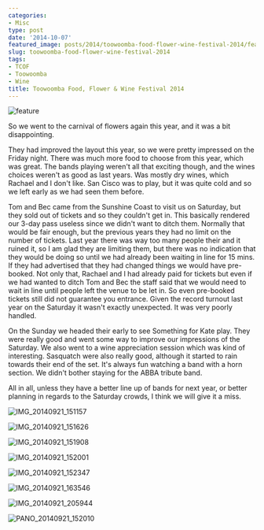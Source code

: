```yaml
---
categories:
- Misc
type: post
date: '2014-10-07'
featured_image: posts/2014/toowoomba-food-flower-wine-festival-2014/feature.jpg
slug: toowoomba-food-flower-wine-festival-2014
tags:
- TCOF
- Toowoomba
- Wine
title: Toowoomba Food, Flower & Wine Festival 2014
---
```


![feature](feature.jpg)

So we went to the carnival of flowers again this year, and it was a bit disappointing.

They had improved the layout this year, so we were pretty impressed on the Friday night. There was much more food to choose from this year, which was great. The bands playing weren't all that exciting though, and the wines choices weren't as good as last years. Was mostly dry wines, which Rachael and I don't like. San Cisco was to play, but it was quite cold and so we left early as we had seen them before.

Tom and Bec came from the Sunshine Coast to visit us on Saturday, but they sold out of tickets and so they couldn't get in. This basically rendered our 3-day pass useless since we didn't want to ditch them. Normally that would be fair enough, but the previous years they had no limit on the number of tickets. Last year there was way too many people their and it ruined it, so I am glad they are limiting them, but there was no indication that they would be doing so until we had already been waiting in line for 15 mins. If they had advertised that they had changed things we would have pre-booked. Not only that, Rachael and I had already paid for tickets but even if we had wanted to ditch Tom and Bec the staff said that we would need to wait in line until people left the venue to be let in. So even pre-booked tickets still did not guarantee you entrance. Given the record turnout last year on the Saturday it wasn't exactly unexpected. It was very poorly handled.

On the Sunday we headed their early to see Something for Kate play. They were really good and went some way to improve our impressions of the Saturday. We also went to a wine appreciation session which was kind of interesting. Sasquatch were also really good, although it started to rain towards their end of the set. It's always fun watching a band with a horn section. We didn't bother staying for the ABBA tribute band.

All in all, unless they have a better line up of bands for next year, or better planning in regards to the Saturday crowds, I think we will give it a miss.

![IMG_20140921_151157](img_20140921_151157.jpg)

![IMG_20140921_151626](img_20140921_151626.jpg)

![IMG_20140921_151908](img_20140921_151908.jpg)

![IMG_20140921_152001](img_20140921_152001.jpg)

![IMG_20140921_152347](img_20140921_152347.jpg)

![IMG_20140921_163546](img_20140921_163546.jpg "Something for Kate")

![IMG_20140921_205944](img_20140921_205944.jpg)

![PANO_20140921_152010](pano_20140921_152010.jpg)